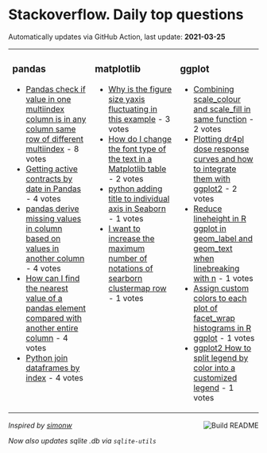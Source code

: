 # Stackoverflow. Daily top questions 

Automatically updates via GitHub Action, last update: **<!-- date starts -->2021-03-25<!-- date ends -->**


<table><tr><td valign="top" width="33%">

### pandas
<!-- pandas starts -->
* [Pandas check if value in one multiindex column is in any column same row of different multiindex](https://stackoverflow.com/questions/66802094/pandas-check-if-value-in-one-multiindex-column-is-in-any-column-same-row-of-dif) - 8 votes
* [Getting active contracts by date in Pandas](https://stackoverflow.com/questions/66806126/getting-active-contracts-by-date-in-pandas) - 4 votes
* [pandas derive missing values in column based on values in another column](https://stackoverflow.com/questions/66797933/pandas-derive-missing-values-in-column-based-on-values-in-another-column) - 4 votes
* [How can I find the nearest value of a pandas element compared with another entire column](https://stackoverflow.com/questions/66804449/how-can-i-find-the-nearest-value-of-a-pandas-element-compared-with-another-entir) - 4 votes
* [Python join dataframes by index](https://stackoverflow.com/questions/66801168/python-join-dataframes-by-index) - 4 votes
<!-- pandas ends -->
</td><td valign="top" width="34%">


### matplotlib
<!-- matplotlib starts -->
* [Why is the figure size yaxis fluctuating in this example](https://stackoverflow.com/questions/66802616/why-is-the-figure-size-y-axis-fluctuating-in-this-example) - 3 votes
* [How do I change the font type of the text in a Matplotlib table](https://stackoverflow.com/questions/66801705/how-do-i-change-the-font-type-of-the-text-in-a-matplotlib-table) - 2 votes
* [python adding title to individual axis in Seaborn](https://stackoverflow.com/questions/66791857/python-adding-title-to-individual-axis-in-seaborn) - 1 votes
* [I want to increase the maximum number of notations of searborn clustermap row](https://stackoverflow.com/questions/66802835/i-want-to-increase-the-maximum-number-of-notations-of-searborn-clustermap-row) - 1 votes
<!-- matplotlib ends -->
</td><td valign="top" width="34%">


### ggplot
<!-- ggplot2 starts -->
* [Combining scale_colour and scale_fill in same function](https://stackoverflow.com/questions/66801900/combining-scale-colour-and-scale-fill-in-same-function) - 2 votes
* [Plotting dr4pl dose response curves and how to integrate them with ggplot2](https://stackoverflow.com/questions/66806526/plotting-dr4pl-dose-response-curves-and-how-to-integrate-them-with-ggplot2) - 2 votes
* [Reduce lineheight in R ggplot in geom_label and geom_text when linebreaking with n](https://stackoverflow.com/questions/66794074/reduce-line-height-in-r-ggplot-in-geom-label-and-geom-text-when-line-breaki) - 1 votes
* [Assign custom colors to each plot of facet_wrap histograms in R  ggplot](https://stackoverflow.com/questions/66795094/assign-custom-colors-to-each-plot-of-facet-wrap-histograms-in-r-ggplot) - 1 votes
* [ggplot2 How to split legend by color into a customized legend](https://stackoverflow.com/questions/66804487/ggplot2-how-to-split-legend-by-color-into-a-customized-legend) - 1 votes
<!-- ggplot2 ends -->
</td></tr></table>

<a href="https://github.com/hp0404/hp0404/actions"><img src="https://github.com/hp0404/hp0404/workflows/Build%20README/badge.svg" align="right" alt="Build README"></a> <p>*Inspired by  [simonw](https://github.com/simonw/simonw)*</p> <p> *Now also updates sqlite .db via `sqlite-utils`* </p>
